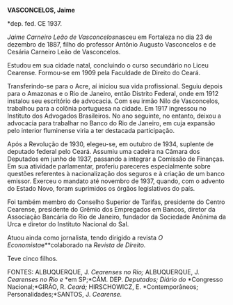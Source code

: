 **VASCONCELOS, Jaime**

\*dep. fed. CE 1937.

*Jaime Carneiro Leão de Vasconcelos*nasceu em Fortaleza no dia 23 de
dezembro de 1887, filho do professor Antônio Augusto Vasconcelos e de
Cesária Carneiro Leão de Vasconcelos.

Estudou em sua cidade natal, concluindo o curso secundário no Liceu
Cearense. Formou-se em 1909 pela Faculdade de Direito do Ceará.

Transferindo-se para o Acre, aí iniciou sua vida profissional. Seguiu
depois para o Amazonas e o Rio de Janeiro, então Distrito Federal, onde
em 1912 instalou seu escritório de advocacia. Com seu irmão Nilo de
Vasconcelos, trabalhou para a colônia portuguesa na cidade. Em 1917
ingressou no Instituto dos Advogados Brasileiros. No ano seguinte, no
entanto, deixou a advocacia para trabalhar no Banco do Rio de Janeiro,
em cuja expansão pelo interior fluminense viria a ter destacada
participação.

Após a Revolução de 1930, elegeu-se, em outubro de 1934, suplente de
deputado federal pelo Ceará. Assumiu uma cadeira na Câmara dos Deputados
em junho de 1937, passando a integrar a Comissão de Finanças. Em sua
atividade parlamentar, proferiu pareceres especialmente sobre questões
referentes à nacionalização dos seguros e à criação de um banco emissor.
Exerceu o mandato até novembro de 1937, quando, com o advento do Estado
Novo, foram suprimidos os órgãos legislativos do país.

Foi também membro do Conselho Superior de Tarifas, presidente do Centro
Cearense, presidente do Grêmio dos Empregados em Bancos, diretor da
Associação Bancária do Rio de Janeiro, fundador da Sociedade Anônima da
Urca e diretor do Instituto Nacional do Sal.

Atuou ainda como jornalista, tendo dirigido a revista *O
Economista*e**colaborado na *Revista de Direito.*

Teve cinco filhos.

FONTES: ALBUQUERQUE, J. *Cearenses no* *Rio;* ALBUQUERQUE, J. *Cearenses
no Rio e* *em SP;*CÂM. DEP. *Deputados; Diário do* *Congresso
Nacional;*GIRÃO, R. *Ceará;* HIRSCHOWICZ, E. *Contemporâneos;
Personalidades;*SANTOS, J. *Cearense.*

 
